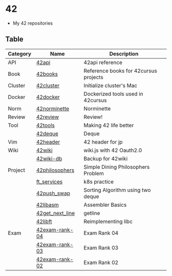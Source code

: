 # 42
- My 42 repositories

## Table

| Category | Name                                                             | Description                           |
|----------|------------------------------------------------------------------|---------------------------------------|
| API      | [42api](https://github.com/solareenlo/42api)                     | 42api reference                       |
| Book     | [42books](https://github.com/solareenlo/42books)                 | Reference books for 42cursus projects |
| Cluster  | [42cluster](https://github.com/solareenlo/42cluster)             | Initialize cluster's Mac              |
| Docker   | [42docker](https://github.com/solareenlo/42docker)               | Dockerized tools used in 42cursus     |
| Norm     | [42norminette](https://github.com/solareenlo/42norminette)       | Norminette                            |
| Review   | [42review](https://github.com/solareenlo/42review)               | Review!                               |
| Tool     | [42tools](https://github.com/solareenlo/42tools)                 | Making 42 life better                 |
|          | [42deque](https://github.com/solareenlo/42deque)                 | Deque                                 |
| Vim      | [42header](https://github.com/solareenlo/42header)               | 42 header for jp                      |
| Wiki     | [42wiki](https://github.com/solareenlo/42wiki)                   | wiki.js with 42 Oauth2.0              |
|          | [42wiki-db](https://github.com/solareenlo/42wiki-db)             | Backup for 42wiki                     |
| Project  | [42philosophers](https://github.com/solareenlo/42philosophers)   | Simple Dining Philosophers Problem    |
|          | [ft_services](https://github.com/solareenlo/ft_services)         | k8s practice                          |
|          | [42push_swap](https://github.com/solareenlo/42push_swap)         | Sorting Algorithm using two deque     |
|          | [42libasm](https://github.com/solareenlo/42libasm)               | Assembler Basics                      |
|          | [42get_next_line](https://github.com/solareenlo/42get_next_line) | getline                               |
|          | [42libft](https://github.com/solareenlo/42libft)                 | Reimplementing libc                   |
| Exam     | [42exam-rank-04](https://github.com/solareenlo/42exam-rank-04)   | Exam Rank 04                          |
|          | [42exam-rank-03](https://github.com/solareenlo/42exam-rank-03)   | Exam Rank 03                          |
|          | [42exam-rank-02](https://github.com/solareenlo/42exam-rank-02)   | Exam Rank 02                          |
